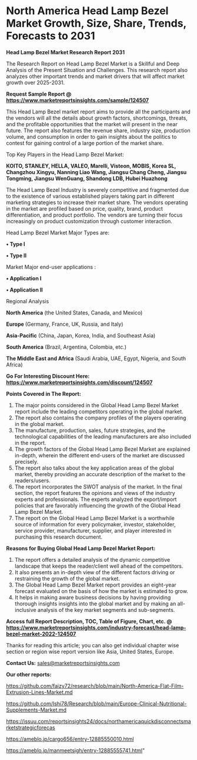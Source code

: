 # North America Head Lamp Bezel Market Growth, Size, Share, Trends, Forecasts to 2031

<strong>Head Lamp Bezel Market Research Report 2031</strong>

The Research Report on Head Lamp Bezel Market is a Skillful and Deep Analysis of the Present Situation and Challenges. This research report also analyzes other important trends and market drivers that will affect market growth over 2025-2031.

<strong>Request Sample Report @ <a href=https://www.marketreportsinsights.com/sample/124507>https://www.marketreportsinsights.com/sample/124507</a></strong>

This Head Lamp Bezel market report aims to provide all the participants and the vendors will all the details about growth factors, shortcomings, threats, and the profitable opportunities that the market will present in the near future. The report also features the revenue share, industry size, production volume, and consumption in order to gain insights about the politics to contest for gaining control of a large portion of the market share.

Top Key Players in the Head Lamp Bezel Market:

<strong>KOITO, STANLEY, HELLA, VALEO, Marelli, Visteon, MOBIS, Korea SL, Changzhou Xingyu, Nanning Liao Wang, Jiangsu Chang Cheng, Jiangsu Tongming, Jiangsu WenGuang, Shandong LDB, Hubei Huazhong</strong>

The Head Lamp Bezel Industry is severely competitive and fragmented due to the existence of various established players taking part in different marketing strategies to increase their market share. The vendors operating in the market are profiled based on price, quality, brand, product differentiation, and product portfolio. The vendors are turning their focus increasingly on product customization through customer interaction.

Head Lamp Bezel Market Major Types are:

<strong>• Type I

• Type II</strong>

Market Major end-user applications :

<strong>• Application I

• Application II</strong>

Regional Analysis

</u><strong><b>North America</b></strong> (the United States, Canada, and Mexico)

<strong><b>Europe </b></strong>(Germany, France, UK, Russia, and Italy)

<strong><b>Asia-Pacific</b></strong> (China, Japan, Korea, India, and Southeast Asia)

<strong><b>South America</b></strong> (Brazil, Argentina, Colombia, etc.)

<strong><b>The Middle East and Africa</b></strong> (Saudi Arabia, UAE, Egypt, Nigeria, and South Africa)

<strong>Go For Interesting Discount Here: <a href=https://www.marketreportsinsights.com/discount/124507>https://www.marketreportsinsights.com/discount/124507</a></strong>

<strong>Points Covered in The Report:</strong>
<ol>
  <li>The major points considered in the Global Head Lamp Bezel Market report include the leading competitors operating in the global market.</li>
  <li>The report also contains the company profiles of the players operating in the global market.</li>
  <li>The manufacture, production, sales, future strategies, and the technological capabilities of the leading manufacturers are also included in the report.</li>
  <li>The growth factors of the Global Head Lamp Bezel Market are explained in-depth, wherein the different end-users of the market are discussed precisely.</li>
  <li>The report also talks about the key application areas of the global market, thereby providing an accurate description of the market to the readers/users.</li>
  <li>The report incorporates the SWOT analysis of the market. In the final section, the report features the opinions and views of the industry experts and professionals. The experts analyzed the export/import policies that are favorably influencing the growth of the Global Head Lamp Bezel Market.</li>
  <li>The report on the Global Head Lamp Bezel Market is a worthwhile source of information for every policymaker, investor, stakeholder, service provider, manufacturer, supplier, and player interested in purchasing this research document.</li>
</ol>
<strong>Reasons for Buying Global Head Lamp Bezel Market Report:</strong>

<ol>
  <li>The report offers a detailed analysis of the dynamic competitive landscape that keeps the reader/client well ahead of the competitors.</li>
  <li>It also presents an in-depth view of the different factors driving or restraining the growth of the global market.</li>
  <li>The Global Head Lamp Bezel Market report provides an eight-year forecast evaluated on the basis of how the market is estimated to grow.</li>
  <li>It helps in making aware business decisions by having providing thorough insights insights into the global market and by making an all-inclusive analysis of the key market segments and sub-segments.</li>
</ol>
<strong>Access full Report Description, TOC, Table of Figure, Chart, etc. @ <a href=https://www.marketreportsinsights.com/industry-forecast/head-lamp-bezel-market-2022-124507>https://www.marketreportsinsights.com/industry-forecast/head-lamp-bezel-market-2022-124507</a></strong>


Thanks for reading this article; you can also get individual chapter wise section or region wise report version like Asia, United States, Europe.

<strong>Contact Us:</strong>
sales@marketreportsinsights.com

<strong>Our other reports:</strong>

<a href=https://github.com/faizy72/research/blob/main/North-America-Flat-Film-Extrusion-Lines-Market.md>https://github.com/faizy72/research/blob/main/North-America-Flat-Film-Extrusion-Lines-Market.md</a>

<a href=https://github.com/Ishi78/Research/blob/main/Europe-Clinical-Nutritional-Supplements-Market.md>https://github.com/Ishi78/Research/blob/main/Europe-Clinical-Nutritional-Supplements-Market.md</a>

<a href=https://issuu.com/reportsinsights24/docs/northamericaquickdisconnectsmarketstrategicforecas>https://issuu.com/reportsinsights24/docs/northamericaquickdisconnectsmarketstrategicforecas</a>

<a href=https://ameblo.jp/cargo656/entry-12885550010.html>https://ameblo.jp/cargo656/entry-12885550010.html</a>

<a href=https://ameblo.jp/manmeetsigh/entry-12885555741.html>https://ameblo.jp/manmeetsigh/entry-12885555741.html</a>"
